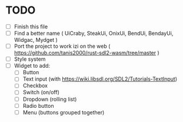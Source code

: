 # TODO
- [ ] Finish this file
- [ ] Find a better name ( UiCraby, SteakUi, OnixUi, BendUi, BendayUi, Widgac, Mydget )
- [ ] Port the project to work izi on the web ( https://github.com/tanis2000/rust-sdl2-wasm/tree/master )
- [ ] Style system
- [ ] Widget to add:
  - [ ] Button
  - [ ] Text input (with https://wiki.libsdl.org/SDL2/Tutorials-TextInput)
  - [ ] Checkbox
  - [ ] Switch (on/off)
  - [ ] Dropdown (rolling list)
  - [ ] Radio button
  - [ ] Menu (buttons grouped together)
